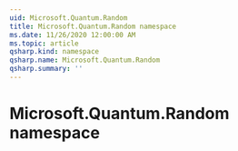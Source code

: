 ```yaml
---
uid: Microsoft.Quantum.Random
title: Microsoft.Quantum.Random namespace
ms.date: 11/26/2020 12:00:00 AM
ms.topic: article
qsharp.kind: namespace
qsharp.name: Microsoft.Quantum.Random
qsharp.summary: ''
---
```


# Microsoft.Quantum.Random namespace




